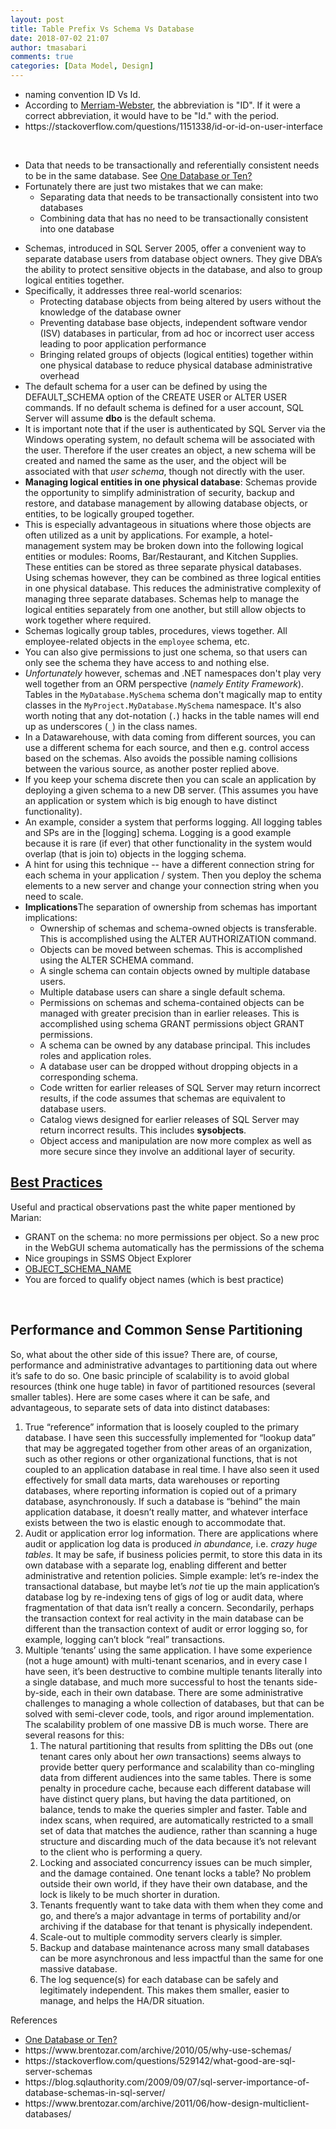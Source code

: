 ```yaml
---
layout: post
title: Table Prefix Vs Schema Vs Database
date: 2018-07-02 21:07
author: tmasabari
comments: true
categories: [Data Model, Design]
---
```

<ul>
 	<li>naming convention ID Vs Id.</li>
 	<li>According to <a href="http://www.learnersdictionary.com/definition/ID[2]" rel="noreferrer">Merriam-Webster</a>, the abbreviation is "ID". If it were a correct abbreviation, it would have to be "Id." with the period.</li>
 	<li>https://stackoverflow.com/questions/1151338/id-or-id-on-user-interface</li>
</ul>
&nbsp;
<ul>
 	<li>Data that needs to be transactionally and referentially consistent needs to be in the same database. See <a href="http://sqlblog.com/blogs/merrill_aldrich/archive/2011/11/25/one-database-or-ten.aspx" rel="nofollow noreferrer">One Database or Ten?</a></li>
 	<li>Fortunately there are just two mistakes that we can make:
<ul>
 	<li>Separating data that needs to be transactionally consistent into two databases</li>
 	<li>Combining data that has no need to be transactionally consistent into one database</li>
</ul>
</li>
</ul>
<ul>
 	<li>Schemas, introduced in SQL Server 2005, offer a convenient way to separate database users from database object owners. They give DBA’s the ability to protect sensitive objects in the database, and also to group logical entities together.</li>
 	<li>Specifically, it addresses three real-world scenarios:
<ul>
 	<li>Protecting database objects from being altered by users without the knowledge of the database owner</li>
 	<li>Preventing database base objects, independent software vendor (ISV) databases in particular, from ad hoc or incorrect user access leading to poor application performance</li>
 	<li>Bringing related groups of objects (logical entities) together within one physical database to reduce physical database administrative overhead</li>
</ul>
</li>
 	<li>The default schema for a user can be defined by using the DEFAULT_SCHEMA option of the CREATE USER or ALTER USER commands. If no default schema is defined for a user account, SQL Server will assume <strong>dbo</strong> is the default schema.</li>
 	<li>It is important note that if the user is authenticated by SQL Server via the Windows operating system, no default schema will be associated with the user. Therefore if the user creates an object, a new schema will be created and named the same as the user, and the object will be associated with that <em>user schema</em>, though not directly with the user.</li>
 	<li><strong>Managing logical entities in one physical database</strong>: Schemas provide the opportunity to simplify administration of security, backup and restore, and database management by allowing database objects, or entities, to be logically grouped together.</li>
 	<li>This is especially advantageous in situations where those objects are often utilized as a unit by applications. For example, a hotel-management system may be broken down into the following logical entities or modules: Rooms, Bar/Restaurant, and Kitchen Supplies. These entities can be stored as three separate physical databases. Using schemas however, they can be combined as three logical entities in one physical database. This reduces the administrative complexity of managing three separate databases. Schemas help to manage the logical entities separately from one another, but still allow objects to work together where required.</li>
 	<li>Schemas logically group tables, procedures, views together. All employee-related objects in the <code>employee</code> schema, etc.</li>
 	<li>You can also give permissions to just one schema, so that users can only see the schema they have access to and nothing else.</li>
 	<li><i>Unfortunately</i> however, schemas and .NET namespaces don't play very well together from an ORM perspective (<i>namely Entity Framework</i>). Tables in the <code>MyDatabase.MySchema</code> schema don't magically map to entity classes in the <code>MyProject.MyDatabase.MySchema</code> namespace. It's also worth noting that any dot-notation (<code>.</code>) hacks in the table names will end up as underscores (<code>_</code>) in the class names.</li>
 	<li>In a Datawarehouse, with data coming from different sources, you can use a different schema for each source, and then e.g. control access based on the schemas. Also avoids the possible naming collisions between the various source, as another poster replied above.</li>
 	<li>If you keep your schema discrete then you can scale an application by deploying a given schema to a new DB server. (This assumes you have an application or system which is big enough to have distinct functionality).&nbsp;</li>
 	<li>An example, consider a system that performs logging. All logging tables and SPs are in the [logging] schema. Logging is a good example because it is rare (if ever) that other functionality in the system would overlap (that is join to) objects in the logging schema.&nbsp;</li>
 	<li>A hint for using this technique -- have a different connection string for each schema in your application / system. Then you deploy the schema elements to a new server and change your connection string when you need to scale.</li>
 	<li><strong>Implications</strong>The separation of ownership from schemas has important implications:
<ul>
 	<li>Ownership of schemas and schema-owned objects is transferable. This is accomplished using the ALTER AUTHORIZATION command.</li>
 	<li>Objects can be moved between schemas. This is accomplished using the ALTER SCHEMA command.</li>
 	<li>A single schema can contain objects owned by multiple database users.</li>
 	<li>Multiple database users can share a single default schema.</li>
 	<li>Permissions on schemas and schema-contained objects can be managed with greater precision than in earlier releases. This is accomplished using schema GRANT permissions object GRANT permissions.</li>
 	<li>A schema can be owned by any database principal. This includes roles and application roles.</li>
 	<li>A database user can be dropped without dropping objects in a corresponding schema.</li>
 	<li>Code written for earlier releases of SQL Server may return incorrect results, if the code assumes that schemas are equivalent to database users.</li>
 	<li>Catalog views designed for earlier releases of SQL Server may return incorrect results. This includes <strong>sysobjects</strong>.</li>
 	<li>Object access and manipulation are now more complex as well as more secure since they involve an additional layer of security.</li>
</ul>
</li>
</ul>
<h2><a href="https://dba.stackexchange.com/questions/4075/what-are-some-best-practices-for-using-schemas-in-sql-server" target="_blank" rel="nofollow noopener">Best Practices</a></h2>
Useful and practical observations past the white paper mentioned by Marian:
<ul>
 	<li>GRANT on the schema: no more permissions per object. So a new proc in the WebGUI schema automatically has the permissions of the schema</li>
 	<li>Nice groupings in SSMS Object Explorer</li>
 	<li><a href="http://msdn.microsoft.com/en-us/library/bb326599.aspx">OBJECT_SCHEMA_NAME</a></li>
 	<li>You are forced to qualify object names (which is best practice)</li>
</ul>
&nbsp;
<h2>Performance and Common Sense Partitioning</h2>
So, what about the other side of this issue? There are, of course, performance and administrative advantages to partitioning data out where it’s safe to do so. One basic principle of scalability is to avoid global resources (think one huge table) in favor of partitioned resources (several smaller tables). Here are some cases where it can be safe, and advantageous, to separate sets of data into distinct databases:
<ol>
 	<li>True “reference” information that is loosely coupled to the primary database. I have seen this successfully implemented for “lookup data” that may be aggregated together from other areas of an organization, such as other regions or other organizational functions, that is not coupled to an application database in real time. I have also seen it used effectively for small data marts, data warehouses or reporting databases, where reporting information is copied out of a primary database, asynchronously. If such a database is “behind” the main application database, it doesn’t really matter, and whatever interface exists between the two is elastic enough to accommodate that.</li>
 	<li>Audit or application error log information. There are applications where audit or application log data is produced <em>in abundance,</em> i.e. <em>crazy huge tables</em>. It may be safe, if business policies permit, to store this data in its own database with a separate log, enabling different and better administrative and retention policies. Simple example: let’s re-index the transactional database, but maybe let’s <em>not</em> tie up the main application’s database log by re-indexing tens of gigs of log or audit data, where fragmentation of that data isn’t really a concern. Secondarily, perhaps the transaction context for real activity in the main database can be different than the transaction context of audit or error logging so, for example, logging can’t block “real” transactions.</li>
 	<li>Multiple ‘tenants’ using the same application. I have some experience (not a huge amount) with multi-tenant scenarios, and in every case I have seen, it’s been destructive to combine multiple tenants literally into a single database, and much more successful to host the tenants side-by-side, each in their own database. There are some administrative challenges to managing a whole collection of databases, but that can be solved with semi-clever code, tools, and rigor around implementation. The scalability problem of one massive DB is much worse. There are several reasons for this:
<ol>
 	<li>The natural partitioning that results from splitting the DBs out (one tenant cares only about her <em>own</em> transactions) seems always to provide better query performance and scalability than co-mingling data from different audiences into the same tables. There is some penalty in procedure cache, because each different database will have distinct query plans, but having the data partitioned, on balance, tends to make the queries simpler and faster. Table and index scans, when required, are automatically restricted to a small set of data that matches the audience, rather than scanning a huge structure and discarding much of the data because it’s not relevant to the client who is performing a query.</li>
 	<li>Locking and associated concurrency issues can be much simpler, and the damage contained. One tenant locks a table? No problem outside their own world, if they have their own database, and the lock is likely to be much shorter in duration.</li>
 	<li>Tenants frequently want to take data with them when they come and go, and there’s a major advantage in terms of portability and/or archiving if the database for that tenant is physically independent.</li>
 	<li>Scale-out to multiple commodity servers clearly is simpler.</li>
 	<li>Backup and database maintenance across many small databases can be more asynchronous and less impactful than the same for one massive database.</li>
 	<li>The log sequence(s) for each database can be safely and legitimately independent. This makes them smaller, easier to manage, and helps the HA/DR situation.</li>
</ol>
</li>
</ol>
References
<ul>
 	<li><a href="http://sqlblog.com/blogs/merrill_aldrich/archive/2011/11/25/one-database-or-ten.aspx" rel="nofollow noreferrer">One Database or Ten?</a></li>
 	<li>https://www.brentozar.com/archive/2010/05/why-use-schemas/</li>
 	<li>https://stackoverflow.com/questions/529142/what-good-are-sql-server-schemas</li>
 	<li>https://blog.sqlauthority.com/2009/09/07/sql-server-importance-of-database-schemas-in-sql-server/</li>
 	<li>https://www.brentozar.com/archive/2011/06/how-design-multiclient-databases/</li>
</ul>
